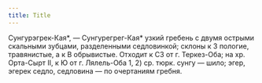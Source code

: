 ```yaml
---
title: Title
---
```


Сунгурэгрек-Кая*, — Сунгурегрег-Кая* узкий гребень с двумя острыми скальными
зубцами, разделенными седловинкой; склоны к З пологие, травянистые, а к В
обрывистые. Отходит к СЗ от г. Теркез-Оба; на хр. Орта-Сырт II, к Ю от г.
Лялель-Оба 1, 2) ср. тюрк. сунгу — шило; эгер, эгерек седло, седловина — по
очертаниям гребня.
